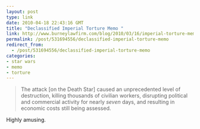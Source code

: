 ```yaml
---
layout: post
type: link
date: 2010-04-18 22:43:16 GMT
title: "Declassified Imperial Torture Memo "
link: http://www.burneylawfirm.com/blog/2010/03/16/imperial-torture-memo-declassified/
permalink: /post/531694556/declassified-imperial-torture-memo
redirect_from: 
  - /post/531694556/declassified-imperial-torture-memo
categories:
- star wars
- memo
- torture
---
```

<blockquote>The attack [on the Death Star] caused an unprecedented level of destruction, killing thousands of civilian workers, disrupting political and commercial activity for nearly <i>seven</i> days, and resulting in economic costs still being assessed.</blockquote>

Highly amusing.